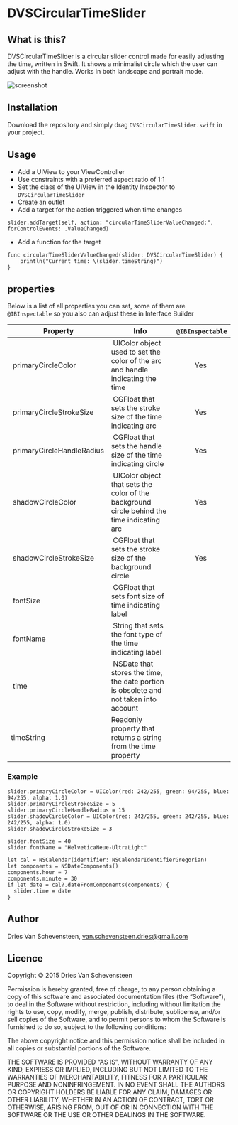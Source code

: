 # DVSCircularTimeSlider

## What is this?
DVSCircularTimeSlider is a circular slider control made for easily adjusting the time, written in Swift. It shows a minimalist circle which the user can adjust with the handle. Works in both landscape and portrait mode.

![screenshot](DVSCircularTimeSliderScreenshot.png)

## Installation
Download the repository and simply drag `DVSCircularTimeSlider.swift` in your project.

## Usage
* Add a UIView to your ViewController
* Use constraints with a preferred aspect ratio of 1:1
* Set the class of the UIView in the Identity Inspector to `DVSCircularTimeSlider`
* Create an outlet
* Add a target for the action triggered when time changes
```
slider.addTarget(self, action: "circularTimeSliderValueChanged:", forControlEvents: .ValueChanged)
```
* Add a function for the target
```
func circularTimeSliderValueChanged(slider: DVSCircularTimeSlider) {
    println("Current time: \(slider.timeString)")
}
```

## properties

Below is a list of all properties you can set, some of them are `@IBInspectable` so you also can adjust these in Interface Builder

| Property      | Info          | `@IBInspectable`    |
| ------------- | ------------- | :-------------: |
| primaryCircleColor | UIColor object used to set the color of the arc and handle indicating the time | Yes |
| primaryCircleStrokeSize | CGFloat that sets the stroke size of the time indicating arc | Yes |
| primaryCircleHandleRadius | CGFloat that sets the handle size of the time indicating circle | Yes |
| shadowCircleColor | UIColor object that sets the color of the background circle behind the time indicating arc | Yes |
| shadowCircleStrokeSize | CGFloat that sets the stroke size of the background circle | Yes |
| fontSize | CGFloat that sets font size of time indicating label | |
| fontName | String that sets the font type of the time indicating label | |
| time | NSDate that stores the time, the date portion is obsolete and not taken into account | |
| timeString | Readonly property that returns a string from the time property | &nbsp; |

### Example

```
slider.primaryCircleColor = UIColor(red: 242/255, green: 94/255, blue: 94/255, alpha: 1.0)
slider.primaryCircleStrokeSize = 5
slider.primaryCircleHandleRadius = 15
slider.shadowCircleColor = UIColor(red: 242/255, green: 242/255, blue: 242/255, alpha: 1.0)
slider.shadowCircleStrokeSize = 3

slider.fontSize = 40
slider.fontName = "HelveticaNeue-UltraLight"

let cal = NSCalendar(identifier: NSCalendarIdentifierGregorian)
let components = NSDateComponents()
components.hour = 7
components.minute = 30
if let date = cal?.dateFromComponents(components) {
  slider.time = date
}
```

## Author
Dries Van Schevensteen, van.schevensteen.dries@gmail.com

## Licence
Copyright © 2015 Dries Van Schevensteen

Permission is hereby granted, free of charge, to any person obtaining a copy of this software and associated documentation files (the “Software”), to deal in the Software without restriction, including without limitation the rights to use, copy, modify, merge, publish, distribute, sublicense, and/or sell copies of the Software, and to permit persons to whom the Software is furnished to do so, subject to the following conditions:

The above copyright notice and this permission notice shall be included in all copies or substantial portions of the Software.

THE SOFTWARE IS PROVIDED “AS IS”, WITHOUT WARRANTY OF ANY KIND, EXPRESS OR IMPLIED, INCLUDING BUT NOT LIMITED TO THE WARRANTIES OF MERCHANTABILITY, FITNESS FOR A PARTICULAR PURPOSE AND NONINFRINGEMENT. IN NO EVENT SHALL THE AUTHORS OR COPYRIGHT HOLDERS BE LIABLE FOR ANY CLAIM, DAMAGES OR OTHER LIABILITY, WHETHER IN AN ACTION OF CONTRACT, TORT OR OTHERWISE, ARISING FROM, OUT OF OR IN CONNECTION WITH THE SOFTWARE OR THE USE OR OTHER DEALINGS IN THE SOFTWARE.
